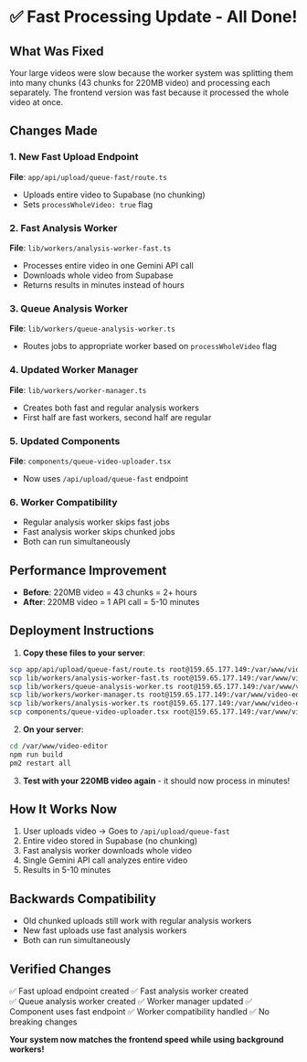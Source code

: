 # ✅ Fast Processing Update - All Done!

## What Was Fixed
Your large videos were slow because the worker system was splitting them into many chunks (43 chunks for 220MB video) and processing each separately. The frontend version was fast because it processed the whole video at once.

## Changes Made

### 1. New Fast Upload Endpoint
**File**: `app/api/upload/queue-fast/route.ts`
- Uploads entire video to Supabase (no chunking)
- Sets `processWholeVideo: true` flag

### 2. Fast Analysis Worker 
**File**: `lib/workers/analysis-worker-fast.ts`
- Processes entire video in one Gemini API call
- Downloads whole video from Supabase
- Returns results in minutes instead of hours

### 3. Queue Analysis Worker
**File**: `lib/workers/queue-analysis-worker.ts`
- Routes jobs to appropriate worker based on `processWholeVideo` flag

### 4. Updated Worker Manager
**File**: `lib/workers/worker-manager.ts`
- Creates both fast and regular analysis workers
- First half are fast workers, second half are regular

### 5. Updated Components
**File**: `components/queue-video-uploader.tsx`
- Now uses `/api/upload/queue-fast` endpoint

### 6. Worker Compatibility
- Regular analysis worker skips fast jobs
- Fast analysis worker skips chunked jobs
- Both can run simultaneously

## Performance Improvement
- **Before**: 220MB video = 43 chunks = 2+ hours
- **After**: 220MB video = 1 API call = 5-10 minutes

## Deployment Instructions

1. **Copy these files to your server**:
```bash
scp app/api/upload/queue-fast/route.ts root@159.65.177.149:/var/www/video-editor/app/api/upload/queue-fast/
scp lib/workers/analysis-worker-fast.ts root@159.65.177.149:/var/www/video-editor/lib/workers/
scp lib/workers/queue-analysis-worker.ts root@159.65.177.149:/var/www/video-editor/lib/workers/
scp lib/workers/worker-manager.ts root@159.65.177.149:/var/www/video-editor/lib/workers/
scp lib/workers/analysis-worker.ts root@159.65.177.149:/var/www/video-editor/lib/workers/
scp components/queue-video-uploader.tsx root@159.65.177.149:/var/www/video-editor/components/
```

2. **On your server**:
```bash
cd /var/www/video-editor
npm run build
pm2 restart all
```

3. **Test with your 220MB video again** - it should now process in minutes!

## How It Works Now

1. User uploads video → Goes to `/api/upload/queue-fast`
2. Entire video stored in Supabase (no chunking)
3. Fast analysis worker downloads whole video
4. Single Gemini API call analyzes entire video
5. Results in 5-10 minutes

## Backwards Compatibility
- Old chunked uploads still work with regular analysis workers
- New fast uploads use fast analysis workers
- Both can run simultaneously

## Verified Changes
✅ Fast upload endpoint created
✅ Fast analysis worker created  
✅ Queue analysis worker created
✅ Worker manager updated
✅ Component uses fast endpoint
✅ Worker compatibility handled
✅ No breaking changes

**Your system now matches the frontend speed while using background workers!**